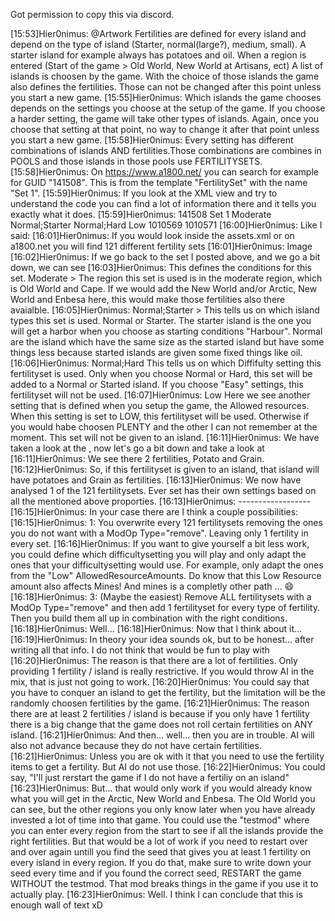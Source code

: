 Got permission to copy this via discord.

[15:53]Hier0nimus: @Artwork 
Fertilities are defined for every island and depend on the type of island (Starter, normal(large?), medium, small). A starter island for example always has potatoes and oil.
When a region is entered (Start of the game > Old World, New World at Artisans, ect) A list of islands is choosen by the game. With the choice of those islands the game also defines the fertilities. Those can not be changed after this point unless you start a new game. 
[15:55]Hier0nimus: Which islands the game chooses depends on the settings you choose at the setup of the game. If you choose a harder setting, the game will take other types of islands. Again, once you choose that setting at that point, no way to change it after that point unless you start a new game.
[15:58]Hier0nimus: Every setting has different combinations of islands AND fertilities.Those combinations are combines in POOLS and those islands in those pools use FERTILITYSETS.
[15:58]Hier0nimus: On https://www.a1800.net/ you can search for example for GUID "141508". This is from the template "FertilitySet" with the name "Set 1".
[15:59]Hier0nimus: If you look at the XML view and try to understand the code you can find a lot of information there and it tells you exactly what it does.
[15:59]Hier0nimus: <Asset>
    <Template>FertilitySet</Template>
    <Values>
        <Standard>
            <GUID>141508</GUID>
            <Name>Set 1</Name>
        </Standard>
        <ResourceSetCondition>
            <AllowedRegion>Moderate</AllowedRegion>
            <AllowedIslandType>Normal;Starter</AllowedIslandType>
            <AllowedIslandDifficulty>Normal;Hard</AllowedIslandDifficulty>
            <AllowedResourceAmounts>Low</AllowedResourceAmounts>
        </ResourceSetCondition>
        <FertilitySet>
            <Fertilities>
                <Item>
                    <Fertility>1010569</Fertility>
                    <!--Potato Fertility-->
                </Item>
                <Item>
                    <Fertility>1010571</Fertility>
                    <!--Grain Fertility-->
                </Item>
            </Fertilities>
        </FertilitySet>
    </Values>
</Asset>
[16:00]Hier0nimus: Like I said:
<Template>FertilitySet</Template>
[16:01]Hier0nimus: If you would look inside the assets.xml or on a1800.net you will find 121 different fertility sets
[16:01]Hier0nimus:
Image
[16:02]Hier0nimus: If we go back to the set I posted above, and we go a bit down, we can see <ResourceSetCondition>
[16:03]Hier0nimus: This defines the conditions for this set. 
<AllowedRegion>Moderate</AllowedRegion>  > The region this set is used is in the moderate region, which is Old World and Cape. If we would add the New World and/or Arctic, New World and Enbesa here, this would make those fertilities also there avaialble. 
[16:05]Hier0nimus: <AllowedIslandType>Normal;Starter</AllowedIslandType> > This tells us on which island types this set is used. Normal or Starter. The starter island is the one you will get a harbor when you choose as starting conditions "Harbour". Normal are the island which have the same size as the started island but have some things less because started islands are given some fixed things like oil.
[16:06]Hier0nimus: <AllowedIslandDifficulty>Normal;Hard</AllowedIslandDifficulty> This tells us on which Diffifulty setting this fertilityset is used. Only when you choose Normal or Hard, this set will be added to a Normal or Started island. If you choose "Easy" settings, this fertilityset will not be used.
[16:07]Hier0nimus: <AllowedResourceAmounts>Low</AllowedResourceAmounts> Here we see another setting that is defined when you setup the game, the Allowed resources. When this setting is set to LOW, this fertilityset will be used. Otherwise if you would habe choosen PLENTY and the other I can not remember at the moment. This set will not be given to an island.
[16:11]Hier0nimus: We have taken a look at the <ResourceSetCondition>, now let's go a bit down and take a look at <FertilitySet>
[16:11]Hier0nimus: We see there 2 fertilities, Potato and Grain.
[16:12]Hier0nimus: So, if this fertilityset is given to an island, that island will have potatoes and Grain as fertilities.
[16:13]Hier0nimus: We now have analysed 1 of the 121 fertilitysets. Ever set has their own settings based on all the mentioned above proporties.
[16:13]Hier0nimus: ------------------
[16:15]Hier0nimus: In your case there are I think a couple possibilities:
[16:15]Hier0nimus: 1: You overwrite every 121 fertilitysets removing the ones you do not want with a ModOp Type="remove". Leaving only 1  fertility in every set.
[16:16]Hier0nimus:
If you want to give yourself a bit less work, you could define which difficultysetting you will play and only adapt the ones that your difficultysetting would use. For example, only adapt the ones from the "Low" AllowedResourceAmounts. Do know that this Low Resource amount also affects Mines! And mines is a completly other path ... 😄
[16:18]Hier0nimus: 3: (Maybe the easiest) Remove ALL fertilitysets with a ModOp Type="remove" and then add 1 fertilityset for every type of fertility. Then you build them all up in combination with the right conditions. 
[16:18]Hier0nimus: Well...
[16:18]Hier0nimus: Now that I think about it...
[16:19]Hier0nimus: In theory your idea sounds ok, but to be honest... after writing all that info. I do not think that would be fun to play with 
[16:20]Hier0nimus: The reason is that there are a lot of fertilities. Only providing 1 fertility / island is really restrictive. If you would throw AI in the mix, that is just not going to work.
[16:20]Hier0nimus: You could say that you have to conquer an island to get the fertility, but the limitation will be the randomly choosen fertilities by the game.
[16:21]Hier0nimus: The reason there are at least 2 fertilities / island is because if you only have 1 fertility there is a big change that the game does not roll certain fertilities on ANY island.
[16:21]Hier0nimus: And then... well... then you are in trouble. AI will also not advance because they do not have certain fertilities. 
[16:21]Hier0nimus: Unless you are ok with it that you need to use the fertility items to get a fertility. But AI do not use those. 
[16:22]Hier0nimus: You could say, "I'll just rerstart the game if I do not have a fertiliy on an island"
[16:23]Hier0nimus: But... that would only work if you would already know what you will get in the Arctic, New World and Enbesa. The Old World you can see, but the other regions you only know later when you have already invested a lot of time into that game. You could use the "testmod" where you can enter every region from the start to see if all the islands provide the right fertilities. But that would be a lot of work if you need to restart over and over again untill you find the seed that gives you at least 1 fertility on every island in every region. If you do that, make sure to write down your seed every time and if you found the correct seed, RESTART the game WITHOUT the testmod. That mod breaks things in the game if you use it to actually play. 
[16:23]Hier0nimus: Well. I think I can conclude that this is enough wall of text xD

